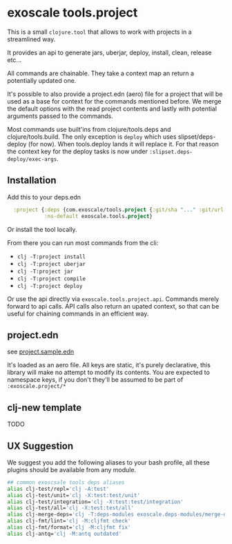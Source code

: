 # exoscale tools.project

This is a small `clojure.tool` that allows to work with projects in a
streamlined way.

It provides an api to generate jars, uberjar, deploy, install, clean, release
etc...

All commands are chainable. They take a context map an return a potentially
updated one.

It's possible to also provide a project.edn (aero) file for a project that will
be used as a base for context for the commands mentioned before.  We merge the
default options with the read project contents and lastly with potential
arguments passed to the commands.

Most commands use built'ins from clojure/tools.deps and clojure/tools.build. The
only exception is `deploy` which uses slipset/deps-deploy (for now).  When
tools.deploy lands it will replace it. For that reason the context key for the
deploy tasks is now under `:slipset.deps-deploy/exec-args`.

## Installation

Add this to your deps.edn

``` clj
  :project {:deps {com.exoscale/tools.project {:git/sha "..." :git/url "git@github.com:exoscale/tools.project.git"}}
            :ns-default exoscale.tools.project}
```

Or install the tool locally.

From there you can run most commands from the cli:


* `clj -T:project install`
* `clj -T:project uberjar`
* `clj -T:project jar`
* `clj -T:project compile`
* `clj -T:project deploy`


Or use the api directly via `exoscale.tools.project.api`.  Commands merely
forward to api calls. API calls also return an upated context, so that can be
useful for chaining commands in an efficient way.


## project.edn

see [project.sample.edn](project.sample.edn)

It's loaded as an aero file. All keys are static, it's purely declarative, this
library will make no attempt to modify its contents. You are expected to
namespace keys, if you don't they'll be assumed to be part of `:exoscale.project/*`

## clj-new template 

TODO

## UX Suggestion 

We suggest you add the following aliases to your bash profile, all these plugins
should be available from any module.

``` bash
## common exoscsale tools deps aliases
alias clj-test/repl='clj -A:test'
alias clj-test/unit='clj -X:test:test/unit'
alias clj-test/integration='clj -X:test:test/integration'
alias clj-test/all='clj -X:test:test/all'
alias clj-merge-deps='clj -T:deps-modules exoscale.deps-modules/merge-deps'
alias clj-fmt/lint='clj -M:cljfmt check'
alias clj-fmt/format='clj -M:cljfmt fix'
alias clj-antq='clj -M:antq outdated'
```
